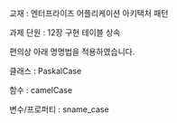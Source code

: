 교재 : 엔터프라이즈 어플리케이션 아키택처 패턴

과제 단원 : 12장 구현 테이블 상속


편의상 아래 명명법을 적용하였습니다.

클래스 : PaskalCase

함수 : camelCase

변수/프로퍼티 : sname_case
